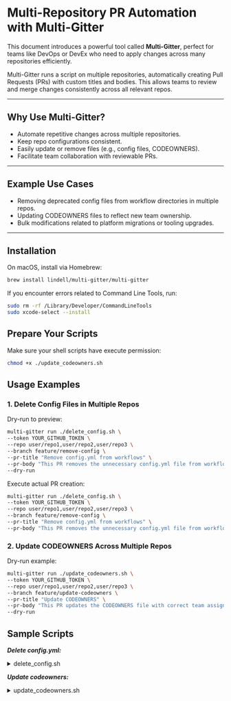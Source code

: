 # Multi-Repository PR Automation with Multi-Gitter

This document introduces a powerful tool called **Multi-Gitter**, perfect for teams like DevOps or DevEx who need to
apply changes across many repositories efficiently.

Multi-Gitter runs a script on multiple repositories, automatically creating Pull Requests (PRs) with custom titles and
bodies. This allows teams to review and merge changes consistently across all relevant repos.

---

## Why Use Multi-Gitter?

- Automate repetitive changes across multiple repositories.
- Keep repo configurations consistent.
- Easily update or remove files (e.g., config files, CODEOWNERS).
- Facilitate team collaboration with reviewable PRs.

---

## Example Use Cases

- Removing deprecated config files from workflow directories in multiple repos.
- Updating CODEOWNERS files to reflect new team ownership.
- Bulk modifications related to platform migrations or tooling upgrades.

---

## Installation

On macOS, install via Homebrew:

```bash
brew install lindell/multi-gitter/multi-gitter
```

If you encounter errors related to Command Line Tools, run:

```bash
sudo rm -rf /Library/Developer/CommandLineTools
sudo xcode-select --install
```

## Prepare Your Scripts

Make sure your shell scripts have execute permission:

```bash
chmod +x ./update_codeowners.sh
```

## Usage Examples

### 1. Delete Config Files in Multiple Repos

Dry-run to preview:

```bash
multi-gitter run ./delete_config.sh \
--token YOUR_GITHUB_TOKEN \
--repo user/repo1,user/repo2,user/repo3 \
--branch feature/remove-config \
--pr-title "Remove config.yml from workflows" \
--pr-body "This PR removes the unnecessary config.yml file from workflow directories." \
--dry-run
```

Execute actual PR creation:

```bash
multi-gitter run ./delete_config.sh \
--token YOUR_GITHUB_TOKEN \
--repo user/repo1,user/repo2,user/repo3 \
--branch feature/remove-config \
--pr-title "Remove config.yml from workflows" \
--pr-body "This PR removes the unnecessary config.yml file from workflow directories."
```

### 2. Update CODEOWNERS Across Multiple Repos

Dry-run example:

```bash
multi-gitter run ./update_codeowners.sh \
--token YOUR_GITHUB_TOKEN \
--repo user/repo1,user/repo2,user/repo3 \
--branch feature/update-codeowners \
--pr-title "Update CODEOWNERS" \
--pr-body "This PR updates the CODEOWNERS file with correct team assignments." \
--dry-run
```

## Sample Scripts

***Delete config.yml:***

<details>
<summary>delete_config.sh</summary>

```bash
#!/bin/bash

# Check if config.yml exists and remove it
if [ -f ".github/config.yml" ]; then
  echo "Found config.yml. Removing..."
  git rm .github/config.yml
else
  echo "config.yml not found, skipping..."
fi
```

</details>

***Update codeowners:***

<details>
<summary>update_codeowners.sh</summary>

```bash
#!/bin/bash

repo_name=$REPOSITORY

ORG_NAME="your-org"
CODEOWNERS_FILE=".github/CODEOWNERS"

# Example: Clear CODEOWNERS for a specific repo
if [[ "$repo_name" == "your-org/special-repo" ]]; then
  echo "Clearing CODEOWNERS for $repo_name..."
  > $CODEOWNERS_FILE
  git add $CODEOWNERS_FILE
  exit 0
fi

# Assign teams based on repo name
if [[ "$repo_name" == "your-org/repo1" ]]; then
  team="@${ORG_NAME}/team1"
elif [[ "$repo_name" == "your-org/repo2" ]]; then
  team="@${ORG_NAME}/team2"
elif [[ "$repo_name" == "your-org/repo3" ]]; then
  team="@${ORG_NAME}/team3"
else
  echo "No team assignment found for $repo_name, skipping..."
  exit 0
fi

echo "Updating CODEOWNERS for $repo_name with team $team..."

echo "* $team" > $CODEOWNERS_FILE

git add $CODEOWNERS_FILE
```

</details>




